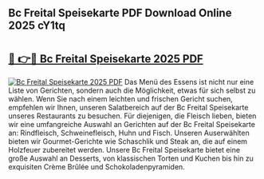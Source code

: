 ## Bc Freital Speisekarte PDF Download Online 2025 cY1tq

# <h2><a href="http://gc9t1pa.nevu.top/?p=Bc+Freital+Speisekarte">🔗 👉🔴 Bc Freital Speisekarte 2025 PDF</a></h2>

[![Bc Freital Speisekarte 2025 PDF](https://i.imgur.com/dBaPXMq.png)](http://gc9t1pa.nevu.top/?p=Bc+Freital+Speisekarte)
Das Menü des Essens ist nicht nur eine Liste von Gerichten, sondern auch die Möglichkeit, etwas für sich selbst zu wählen. Wenn Sie nach einem leichten und frischen Gericht suchen, empfehlen wir Ihnen, unseren Salatbereich auf der Bc Freital Speisekarte unseres Restaurants zu besuchen. Für diejenigen, die Fleisch lieben, bieten wir eine umfangreiche Auswahl an Gerichten auf der Bc Freital Speisekarte an: Rindfleisch, Schweinefleisch, Huhn und Fisch. Unseren Auserwählten bieten wir Gourmet-Gerichte wie Schaschlik und Steak an, die auf einem Holzfeuer zubereitet werden. Unsere Bc Freital Speisekarte bietet eine große Auswahl an Desserts, von klassischen Torten und Kuchen bis hin zu exquisiten Crème Brûlée und Schokoladenpyramiden.
